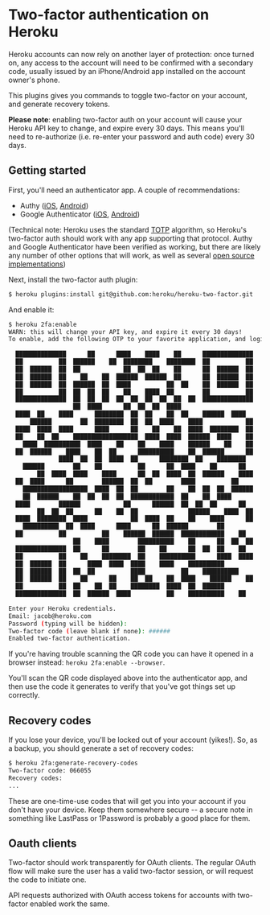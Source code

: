 # Two-factor authentication on Heroku

Heroku accounts can now rely on another layer of protection: once turned on, any access to the account will need to be confirmed with a secondary code, usually issued by an iPhone/Android app installed on the account owner's phone.

This plugins gives you commands to toggle two-factor on your account, and generate recovery tokens.

**Please note**: enabling two-factor auth on your account will cause your Heroku API key to change, and expire every 30 days. This means you'll need to re-authorize (i.e. re-enter your password and auth code) every 30 days.

## Getting started

First, you'll need an authenticator app. A couple of recommendations:

* Authy ([iOS](https://itunes.apple.com/us/app/authy/id494168017?mt=8), [Android](https://play.google.com/store/apps/details?id=com.authy.authy))
* Google Authenticator ([iOS](https://itunes.apple.com/us/app/google-authenticator/id388497605?mt=8), [Android](https://play.google.com/store/apps/details?id=com.google.android.apps.authenticator2&hl=en))

(Technical note: Heroku uses the standard [TOTP](http://en.wikipedia.org/wiki/Time-based_One-time_Password_Algorithm) algorithm, so Heroku's two-factor auth should work with any app supporting that protocol. Authy and Google Authenticator have been verified as working, but there are likely any number of other options that will work, as well as several [open source](http://rubydoc.info/gems/rotp/1.4.1/frames) [implementations](https://github.com/bdauvergne/python-oath))

Next, install the two-factor auth plugin:

```bash
$ heroku plugins:install git@github.com:heroku/heroku-two-factor.git
```

And enable it:

```bash
$ heroku 2fa:enable
WARN: this will change your API key, and expire it every 30 days!
To enable, add the following OTP to your favorite application, and login below:
                                                                      
  ██████████████      ██      ████    ████    ██      ██████████████  
  ██          ██  ██████    ██  ████████    ████████  ██          ██  
  ██  ██████  ██  ██            ██  ██  ██    ██      ██  ██████  ██  
  ██  ██████  ██    ██    ██  ██████  ██████  ██      ██  ██████  ██  
  ██  ██████  ██  ██████  ██  ████          ██  ██    ██  ██████  ██  
  ██          ██  ██  ██  ██    ██    ████  ██        ██          ██  
  ██████████████  ██  ██  ██  ██  ██  ██  ██  ██  ██  ██████████████  
                  ██  ████      ██  ██  ██  ████                      
  ████  ██    ████      ████████  ██  ██    ██  ██    ██████  ████    
      ██████        ██  ████████  ██  ██  ████    ████            ██  
  ████  ████  ████      ████      ██    ██    ██  ████  ████████  ██  
  ██    ██  ██    ██████████████████  ████  ████  ██████  ████    ██  
    ████  ██████████  ████    ██    ██    ████    ██████    ██    ██  
  ██  ██████    ████    ██  ██      ██████████    ██  ██████      ██  
              ████  ██  ██  ████  ██      ████████  ██    ████████    
    ██████        ██    ██          ██      ██  ████    ██      ██    
        ██  ████  ████    ████      ██  ██  ████  ██  ██████    ████  
  ██  ████      ██        ██████  ██  ██        ████          ██      
    ██████████████████  ████  ██  ██        ██    ██  ██  ██  ██████  
    ██  ██████    ██  ██  ██  ██  ████████████  ██    ██  ████        
  ████        ██████            ██      ██████  ██  ██  ██      ██    
        ██  ██  ██      ██    ██  ██              ██████    ████  ██  
  ████  ████████  ████            ██  ████  ██    ██    ████      ██  
    ██████████  ██  ████      ████      ██  ██████        ██          
  ██          ██          ██    ██████  ██████  ████████████    ██    
                  ██    ████        ██████████    ██      ██  ██  ██  
  ██████████████  ██      ██        ██    ██      ██  ██  ██    ██    
  ██          ██    ██    ████████  ██    ██████████      ████  ████  
  ██  ██████  ██      ████  ████  ████    ████    ██████████          
  ██  ██████  ██  ██  ██          ████          ██    ██████████      
  ██  ██████  ██    ██      ██    ██  ██    ██  ████    ██████    ██  
  ██          ██  ██    ██  ██    ████████  ████  ██  ██████          
  ██████████████  ██  ██████  ████          ██    ██████████    ██    
                                                                      
Enter your Heroku credentials.
Email: jacob@heroku.com
Password (typing will be hidden):
Two-factor code (leave blank if none): ######
Enabled two-factor authentication.
```

If you're having trouble scanning the QR code you can have it opened
in a browser instead: `heroku 2fa:enable --browser`.

You'll scan the QR code displayed above into the authenticator app, and then use the code it generates to verify that you've got things set up correctly.

## Recovery codes

If you lose your device, you'll be locked out of your account (yikes!). So, as a backup, you should generate a set of recovery codes:

```bash
$ heroku 2fa:generate-recovery-codes
Two-factor code: 066055
Recovery codes:
...
```

These are one-time-use codes that will get you into your account if you don't have your device. Keep them somewhere secure -- a secure note in something like LastPass or 1Password is probably a good place for them.

## Oauth clients

Two-factor should work transparently for OAuth clients. The regular OAuth flow will make sure the user has a valid two-factor session, or will request the code to initiate one.

API requests authorized with OAuth access tokens for accounts with two-factor enabled work the same.

